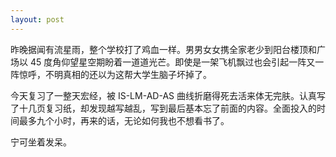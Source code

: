 ```yaml
---
layout: post
---
```


昨晚据闻有流星雨，整个学校打了鸡血一样。男男女女携全家老少到阳台楼顶和广场以 45 度角仰望星空期盼着一道道光芒。即使是一架飞机飘过也会引起一阵又一阵惊呼，不明真相的还以为这帮大学生脑子坏掉了。

今天复习了一整天宏经，被 IS-LM-AD-AS 曲线折磨得死去活来体无完肤。认真写了十几页复习纸，却发现越写越乱，写到最后基本忘了前面的内容。全面投入的时间最多九个小时，再来的话，无论如何我也不想看书了。

宁可坐着发呆。
